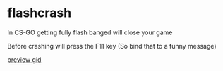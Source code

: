 # flashcrash
In CS-GO getting fully flash banged will close your game

Before crashing will press the F11 key (So bind that to a funny message)

[preview gid](https://nioxed.space/dist/node/flashcrash/crashme.gif)
